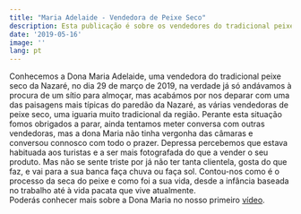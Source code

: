 ```yaml
---
title: "Maria Adelaide - Vendedora de Peixe Seco"
description: Esta publicação é sobre os vendedores do tradicional peixe seco da Nazaré.
date: '2019-05-16'
image: ''
lang: pt
---
```



Conhecemos a Dona Maria Adelaide, uma vendedora do tradicional peixe seco da Nazaré, no dia 29 de março de 2019, na verdade já só andávamos à procura de um sítio para almoçar, mas acabámos por nos deparar com uma das paisagens mais típicas do paredão da Nazaré, as várias vendedoras de peixe seco, uma iguaria muito tradicional da região. 
Perante esta situação fomos obrigados a parar, ainda tentamos meter conversa com outras vendedoras, mas a dona Maria não tinha vergonha das câmaras e conversou connosco com todo o prazer. Depressa percebemos que estava habituada aos turistas e a ser mais fotografada do que a vender o seu produto. 
Mas não se sente triste por já não ter tanta clientela, gosta do que faz, e vai para a sua banca faça chuva ou faça sol. Contou-nos como é o processo da seca do peixe e como foi a sua vida, desde a infância baseada no trabalho até à vida pacata que vive atualmente.  
Poderás conhecer mais sobre a Dona Maria no nosso primeiro <a href="/videos#one">vídeo</a>. 